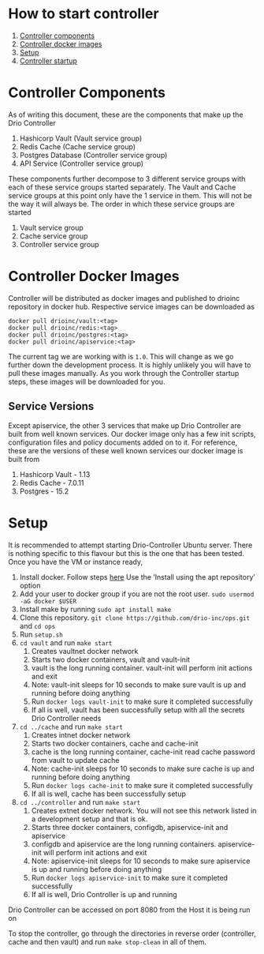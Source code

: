 # How to start controller
1. [Controller components](#controller-components)
1. [Controller docker images](#controller-docker-images)
1. [Setup](#setup)
1. [Controller startup](#controller-startup)

# Controller Components
As of writing this document, these are the components that make up the Drio Controller
1. Hashicorp Vault (Vault service group)
1. Redis Cache (Cache service group)
1. Postgres Database (Controller service group)
1. API Service (Controller service group)

These components further decompose to 3 different service groups with each of these service groups started separately. The Vault and Cache service groups at this point only have the 1 service in them. This will not be the way it will always be. The order in which these service groups are started
1. Vault service group
1. Cache service group
1. Controller service group

# Controller Docker Images
Controller will be distributed as docker images and published to drioinc repository in docker hub. Respective service images can be downloaded as
```
docker pull drioinc/vault:<tag>
docker pull drioinc/redis:<tag>
docker pull drioinc/postgres:<tag>
docker pull drioinc/apiservice:<tag>
```
The current tag we are working with is ```1.0```. This will change as we go further down the development process.
It is highly unlikely you will have to pull these images manually. As you work through the Controller startup steps, these images will be downloaded for you.
## Service Versions
Except apiservice, the other 3 services that make up Drio Controller are built from well known services. Our docker image only has a few init scripts, configuration files and policy documents added on to it. For reference, these are the versions of these well known services our docker image is built from
1. Hashicorp Vault - 1.13
1. Redis Cache - 7.0.11
1. Postgres - 15.2

# Setup
It is recommended to attempt starting Drio-Controller Ubuntu server. There is nothing specific to this flavour but this is the one that has been tested. Once you have the VM or instance ready, 

1. Install docker. Follow steps [here](https://docs.docker.com/engine/install/ubuntu/) Use the ‘Install using the apt repository’ option
1. Add your user to docker group if you are not the root user. ```sudo usermod -aG docker $USER```
1. Install make by running ```sudo apt install make```
1. Clone this repository. ```git clone https://github.com/drio-inc/ops.git``` and ```cd ops```
1. Run ```setup.sh```
1. ```cd vault``` and run ```make start```
    1. Creates vaultnet docker network 
    1. Starts two docker containers, vault and vault-init
    1. vault is the long running container. vault-init will perform init actions and exit
    1. Note: vault-init sleeps for 10 seconds to make sure vault is up and running before doing anything
    1. Run ```docker logs vault-init``` to make sure it completed successfully   
    1. If all is well, vault has been successfully setup with all the secrets Drio Controller needs
1. ```cd ../cache``` and run ```make start```
    1. Creates intnet docker network
    1. Starts two docker containers, cache and cache-init
    1. cache is the long running container, cache-init read cache password from vault to update cache
    1. Note: cache-init sleeps for 10 seconds to make sure cache is up and running before doing anything
    1. Run ```docker logs cache-init``` to make sure it completed successfully
    1. If all is well, cache has been successfully setup
1. ```cd ../controller``` and run ```make start```
    1. Creates extnet docker network. You will not see this network listed in a development setup and that is ok.
    1. Starts three docker containers, configdb, apiservice-init and apiservice
    1. configdb and apiservice are the long running containers. apiservice-init will perform init actions and exit
    1. Note: apiservice-init sleeps for 10 seconds to make sure apiservice is up and running before doing anything
    1. Run ```docker logs apiservice-init``` to make sure it completed successfully
    1. If all is well, Drio Controller is up and running

Drio Controller can be accessed on port 8080 from the Host it is being run on

To stop the controller, go through the directories in reverse order (controller, cache and then vault) and run ```make stop-clean``` in all of them.
